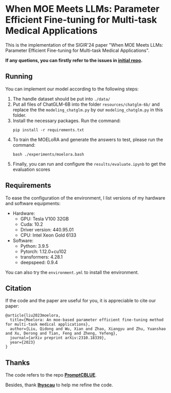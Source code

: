 # When MOE Meets LLMs: Parameter Efficient Fine-tuning for Multi-task Medical Applications

This is the implementation of the SIGIR'24 paper "When MOE Meets LLMs: Parameter Efficient Fine-tuning for Multi-task Medical Applications".

__If any quetions, you can firstly refer to the issues in [initial repo](https://github.com/liuqidong07/MOELoRA-peft).__

## Running

You can implement our model according to the following steps:

1. The handle dataset should be put into `./data/`
2. Put all files of ChatGLM-6B into the folder `resources/chatglm-6b/` and replace the the `modeling_chatglm.py` by our `modeling_chatglm.py` in this folder.
3. Install the necessary packages. Run the command:
   ```
   pip install -r requirements.txt
   ```
4. To train the MOELoRA and generate the answers to test, please run the command:
   ```
   bash ./experiments/moelora.bash
   ```
5. Finally, you can run and configure the `results/evaluate.ipynb` to get the evaluation scores

## Requirements

To ease the configuration of the environment, I list versions of my hardware and software equipments:

- Hardware:
  - GPU: Tesla V100 32GB
  - Cuda: 10.2
  - Driver version: 440.95.01
  - CPU: Intel Xeon Gold 6133
- Software:
  - Python: 3.9.5
  - Pytorch: 1.12.0+cu102
  - transformers: 4.28.1
  - deepspeed: 0.9.4

You can also try the `environment.yml` to install the environment.

## Citation

If the code and the paper are useful for you, it is appreciable to cite our paper:

```
@article{liu2023moelora,
  title={Moelora: An moe-based parameter efficient fine-tuning method for multi-task medical applications},
  author={Liu, Qidong and Wu, Xian and Zhao, Xiangyu and Zhu, Yuanshao and Xu, Derong and Tian, Feng and Zheng, Yefeng},
  journal={arXiv preprint arXiv:2310.18339},
  year={2023}
}
```

## Thanks

The code refers to the repo **[PromptCBLUE](https://github.com/michael-wzhu/PromptCBLUE)**.

Besides, thank **[lhyscau](https://github.com/lhyscau)** to help me refine the code.
